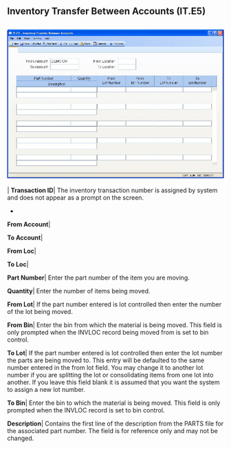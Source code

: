 ## Inventory Transfer Between Accounts (IT.E5)
<PageHeader />

##

![](./IT-E5-1.jpg)

| **Transaction ID**|  The inventory transaction number is assigned by system
and does not appear as a prompt on the screen.

-  
**From Account**|

**To Account**|

**From Loc**|

**To Loc**|

**Part Number**|  Enter the part number of the item you are moving.

**Quantity**|  Enter the number of items being moved.

**From Lot**|  If the part number entered is lot controlled then enter the
number of the lot being moved.

**From Bin**|  Enter the bin from which the material is being moved. This
field is only prompted when the INVLOC record being moved from is set to bin
control.

**To Lot**|  If the part number entered is lot controlled then enter the lot
number the parts are being moved to. This entry will be defaulted to the same
number entered in the from lot field. You may change it to another lot number
if you are splitting the lot or consolidating items from one lot into another.
If you leave this field blank it is assumed that you want the system to assign
a new lot number.

**To Bin**|  Enter the bin to which the material is being moved. This field is
only prompted when the INVLOC record is set to bin control.

**Description**|  Contains the first line of the description from the PARTS
file for the associated part number. The field is for reference only and may
not be changed.


<badge text= "Version 8.10.57 " vertical="middle" />

<PageFooter />
